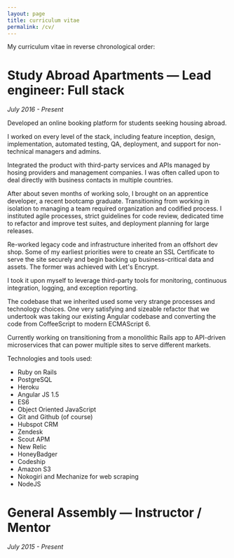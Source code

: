 ```yaml
---
layout: page
title: curriculum vitae
permalink: /cv/
---
```


My curriculum vitae in reverse chronological order:





# Study Abroad Apartments — Lead engineer: Full stack



_July 2016 - Present_





Developed an online booking platform for students seeking housing abroad.

I worked on every level of the stack, including feature inception, design, implementation, automated testing, QA, deployment, and support for non-technical managers and admins.

Integrated the product with third-party services and APIs managed by hosing providers and management companies. I was often called upon to deal directly with business contacts in multiple countries.

After about seven months of working solo, I brought on an apprentice developer, a recent bootcamp graduate. Transitioning from working in isolation to managing a team required organization and codified process. I instituted agile processes, strict guidelines for code review, dedicated time to refactor and improve test suites, and deployment planning for large releases. 

Re-worked legacy code and infrastructure inherited from an offshort dev shop. Some of my earliest priorities were to create an SSL Certificate to serve the site securely and begin backing up business-critical data and assets.  The former was achieved with Let's Encrypt. 

I took it upon myself to leverage third-party tools for monitoring, continuous integration, logging, and exception reporting.

The codebase that we inherited used some very strange processes and technology choices. One very satisfying and sizeable refactor that we undertook was taking our existing Angular codebase and converting the code from CoffeeScript to modern ECMAScript 6.

Currently working on transitioning from a monolithic Rails app to API-driven microservices that can power multiple sites to serve different markets.

Technologies and tools used:

* Ruby on Rails
* PostgreSQL
* Heroku
* Angular JS 1.5
* ES6
* Object Oriented JavaScript
* Git and Github (of course)
* Hubspot CRM
* Zendesk
* Scout APM
* New Relic
* HoneyBadger
* Codeship
* Amazon S3
* Nokogiri and Mechanize for web scraping
* NodeJS 



# General Assembly — Instructor / Mentor

_July 2015 - Present_



